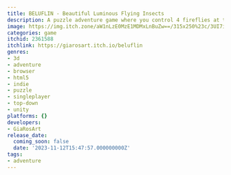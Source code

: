 ```yaml
---
title: BELUFLIN - Beautiful Luminous Flying Insects
description: A puzzle adventure game where you control 4 fireflies at the same time.
image: https://img.itch.zone/aW1nLzE0MzE1MDMxLnBuZw==/315x250%23c/3UI7iZ.png
categories: game
itchid: 2361588
itchlink: https://giarosart.itch.io/beluflin
genres:
- 3d
- adventure
- browser
- html5
- indie
- puzzle
- singleplayer
- top-down
- unity
platforms: {}
developers:
- GiaRosArt
release_date:
  coming_soon: false
  date: '2023-11-12T15:47:57.000000000Z'
tags:
- adventure
---
```

